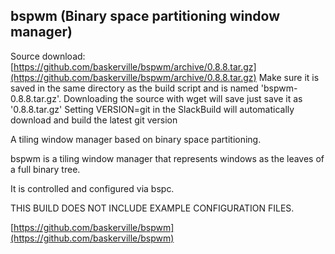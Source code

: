bspwm (Binary space partitioning window manager)
------------------------------------------------

Source download: [https://github.com/baskerville/bspwm/archive/0.8.8.tar.gz](https://github.com/baskerville/bspwm/archive/0.8.8.tar.gz)
Make sure it is saved in the same directory as the build script and is named 'bspwm-0.8.8.tar.gz'. Downloading the source with wget will save just save it as '0.8.8.tar.gz'
Setting VERSION=git in the SlackBuild will automatically download and build the latest git version

A tiling window manager based on binary space partitioning.

bspwm is a tiling window manager that represents windows as 
the leaves of a full binary tree.

It is controlled and configured via bspc.

THIS BUILD DOES NOT INCLUDE EXAMPLE CONFIGURATION FILES.

[https://github.com/baskerville/bspwm](https://github.com/baskerville/bspwm)

